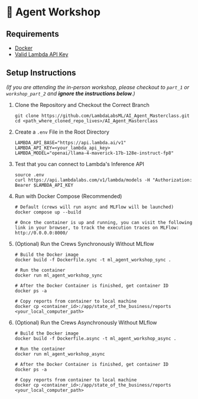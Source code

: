 # 🧠 Agent Workshop

## Requirements
- [Docker](https://www.docker.com/)
- [Valid Lambda API Key](https://lambda.ai/inference)

## Setup Instructions  
*(If you are attending the in-person workshop, please checkout to `part_1` or `workshop_part_2` and **ignore the instructions below**.)*

1. Clone the Repository and Checkout the Correct Branch
   ```
   git clone https://github.com/LambdaLabsML/AI_Agent_Masterclass.git
   cd <path_where_cloned_repo_lives>/AI_Agent_Masterclass
   ```

2. Create a `.env` File in the Root Directory
   ```
   LAMBDA_API_BASE="https://api.lambda.ai/v1"
   LAMBDA_API_KEY=<your_lambda_api_key>
   LAMBDA_MODEL="openai/llama-4-maverick-17b-128e-instruct-fp8"
   ```

3. Test that you can connect to Lambda's Inference API
   ```
   source .env
   curl https://api.lambdalabs.com/v1/lambda/models -H "Authorization: Bearer $LAMBDA_API_KEY
   ```

4. Run with Docker Compose (Recommended)
   ```
   # Default (crews will run async and MLFlow will be launched)
   docker compose up --build

   # Once the container is up and running, you can visit the following link in your browser, to track the execution traces on MLFlow:
   http://0.0.0.0:8000/
   ```

5. (Optional) Run the Crews Synchronously Without MLflow
   ```
   # Build the Docker image
   docker build -f Dockerfile.sync -t ml_agent_workshop_sync .

   # Run the container
   docker run ml_agent_workshop_sync

   # After the Docker Container is finished, get container ID
   docker ps -a

   # Copy reports from container to local machine
   docker cp <container_id>:/app/state_of_the_business/reports <your_local_computer_path>
   ```

6. (Optional) Run the Crews Asynchronously Without MLflow
   ```
   # Build the Docker image
   docker build -f Dockerfile.async -t ml_agent_workshop_async .

   # Run the container
   docker run ml_agent_workshop_async

   # After the Docker Container is finished, get container ID
   docker ps -a

   # Copy reports from container to local machine
   docker cp <container_id>:/app/state_of_the_business/reports <your_local_computer_path>
   ```